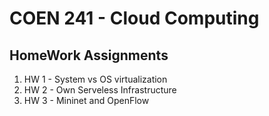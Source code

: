 # COEN 241 - Cloud Computing

## HomeWork Assignments

1. HW 1 - System vs OS virtualization 
2. HW 2 - Own Serveless Infrastructure
3. HW 3 - Mininet and OpenFlow
